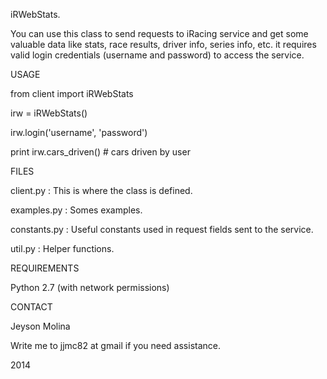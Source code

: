 iRWebStats.

You can use this class to send requests to iRacing service and get some valuable data like stats, race results, driver info, series info, etc. it requires valid login credentials (username and password) to access the service. 

USAGE

from client import iRWebStats

irw = iRWebStats()

irw.login('username', 'password')

print irw.cars_driven()  # cars driven by user


FILES

client.py : This is where the class is defined.

examples.py : Somes examples.

constants.py : Useful constants used in request fields sent to the service.

util.py : Helper functions.

REQUIREMENTS

Python 2.7 (with network permissions)


CONTACT

Jeyson Molina

Write me to jjmc82 at gmail if you need assistance.

2014
